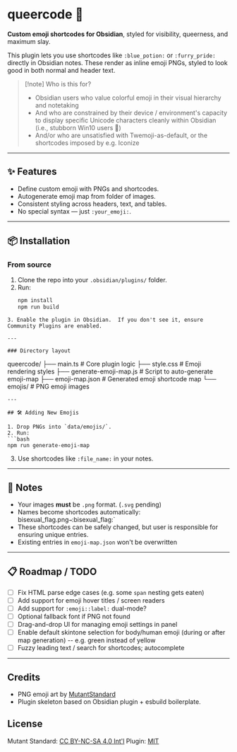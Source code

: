 # queercode 🤍

**Custom emoji shortcodes for Obsidian**, styled for visibility, queerness, and maximum slay.

This plugin lets you use shortcodes like `:blue_potion:` or `:furry_pride:` directly in Obsidian notes. These render as inline emoji PNGs, styled to look good in both normal and header text.

> [!note] Who is this for?
>
> - Obsidian users who value colorful emoji in their visual hierarchy and notetaking
> - And who are constrained by their device / environment's capacity to display specific Unicode characters cleanly within Obsidian (i.e., stubborn Win10 users 💜)
> - And/or who are unsatisfied with Twemoji-as-default, or the shortcodes imposed by e.g. Iconize

---

## ✨ Features

- Define custom emoji with PNGs and shortcodes.
- Autogenerate emoji map from folder of images.
- Consistent styling across headers, text, and tables.
- No special syntax — just `:your_emoji:`.

---

## 📦 Installation

### From source

1. Clone the repo into your `.obsidian/plugins/` folder.
2. Run:
   ```bash
   npm install
   npm run build
   ```

```
3. Enable the plugin in Obsidian.  If you don't see it, ensure Community Plugins are enabled.

---

### Directory layout

```

queercode/
├── main.ts # Core plugin logic
├── style.css # Emoji rendering styles
├── generate-emoji-map.js # Script to auto-generate emoji-map
├── emoji-map.json # Generated emoji shortcode map
└── emojis/ # PNG emoji images

````
---

## 🛠 Adding New Emojis

1. Drop PNGs into `data/emojis/`.
2. Run:
```bash
npm run generate-emoji-map
````

3. Use shortcodes like `:file_name:` in your notes.

---

## 📌 Notes

- Your images **must** be `.png` format. (`.svg` pending)
- Names become shortcodes automatically: bisexual_flag.png`→`:bisexual_flag:`
- These shortcodes can be safely changed, but user is responsible for ensuring unique entries.
- Existing entries in `emoji-map.json` won't be overwritten

---

## 📋 Roadmap / TODO

- [ ] Fix HTML parse edge cases (e.g. some `span` nesting gets eaten)
- [ ] Add support for emoji hover titles / screen readers
- [ ] Add support for `:emoji::label:` dual-mode?
- [ ] Optional fallback font if PNG not found
- [ ] Drag-and-drop UI for managing emoji settings in panel
- [ ] Enable default skintone selection for body/human emoji (during or after map generation) -- e.g. green instead of yellow
- [ ] Fuzzy leading text / search for shortcodes; autocomplete

---

## Credits

- PNG emoji art by [MutantStandard](https://mutant.tech/)
- Plugin skeleton based on Obsidian plugin + esbuild boilerplate.

## License

Mutant Standard: [CC BY-NC-SA 4.0 Int'l](https://creativecommons.org/licenses/by-nc-sa/4.0/)
Plugin: [MIT](https://tlo.mit.edu/understand-ip/exploring-mit-open-source-license-comprehensive-guide)
